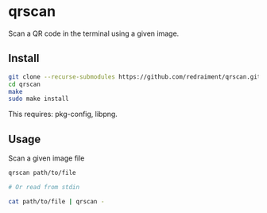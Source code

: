 qrscan
====

Scan a QR code in the terminal using a given image.

## Install

```sh
git clone --recurse-submodules https://github.com/redraiment/qrscan.git
cd qrscan
make
sudo make install
```

This requires: pkg-config, libpng.

## Usage

Scan a given image file

```sh
qrscan path/to/file

# Or read from stdin

cat path/to/file | qrscan -
```

